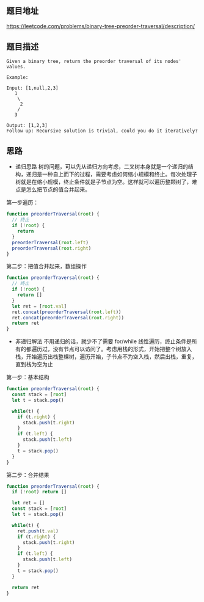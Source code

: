 ## 题目地址
https://leetcode.com/problems/binary-tree-preorder-traversal/description/

## 题目描述
```
Given a binary tree, return the preorder traversal of its nodes' values.

Example:

Input: [1,null,2,3]
   1
    \
     2
    /
   3

Output: [1,2,3]
Follow up: Recursive solution is trivial, could you do it iteratively?
```

## 思路

- 递归思路
树的问题，可以先从递归方向考虑，二叉树本身就是一个递归的结构，递归是一种自上而下的过程，需要考虑如何缩小规模和终止。每次处理子树就是在缩小规模，终止条件就是子节点为空。这样就可以遍历整颗树了，难点是怎么把节点的值合并起来。

第一步遍历：
```js
function preorderTraversal(root) {
  // 终止
  if (!root) {
    return
  }
  preorderTraversal(root.left)
  preorderTraversal(root.right)
}
```

第二步：把值合并起来，数组操作
```js
function preorderTraversal(root) {
  // 终止
  if (!root) {
    return []
  }
  let ret = [root.val]
  ret.concat(preorderTraversal(root.left))
  ret.concat(preorderTraversal(root.right))
  return ret
}
```

- 非递归解法
不用递归的话，就少不了需要 for/while 线性遍历，终止条件是所有的都遍历过，没有节点可以访问了。考虑用栈的形式，开始把整个树放入栈，开始遍历出栈整棵树，遍历开始，子节点不为空入栈，然后出栈，重复，直到栈为空为止

第一步：基本结构
```js
function preorderTraversal(root) {
  const stack = [root]
  let t = stack.pop()

  while(t) {
    if (t.right) {
      stack.push(t.right)
    }
    if (t.left) {
      stack.push(t.left)
    }
    t = stack.pop()
  }
}
```

第二步：合并结果
```js
function preorderTraversal(root) {
  if (!root) return []

  let ret = []
  const stack = [root]
  let t = stack.pop()

  while(t) {
    ret.push(t.val)
    if (t.right) {
      stack.push(t.right)
    }
    if (t.left) {
      stack.push(t.left)
    }
    t = stack.pop()
  }

  return ret
}
```